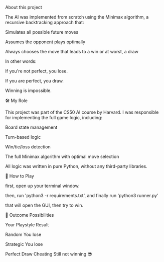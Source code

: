 About this project

The AI was implemented from scratch using the Minimax algorithm, a recursive backtracking approach that:

Simulates all possible future moves

Assumes the opponent plays optimally

Always chooses the move that leads to a win or at worst, a draw

In other words:

If you're not perfect, you lose.

If you are perfect, you draw.

Winning is impossible.


🛠️ My Role

This project was part of the CS50 AI course by Harvard. I was responsible for implementing the full game logic, including:

Board state management

Turn-based logic

Win/tie/loss detection

The full Minimax algorithm with optimal move selection

All logic was written in pure Python, without any third-party libraries.

🧪 How to Play

first, open up your terminal window.

then, run 'python3 -r requirements.txt', and finally run 'python3 runner.py'

that will open the GUI, then try to win.


🔁 Outcome Possibilities

Your Playstyle	Result

Random	You lose

Strategic	You lose

Perfect	Draw
Cheating	Still not winning 😎
